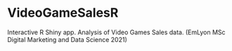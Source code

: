 # VideoGameSalesR
Interactive R Shiny app.  Analysis of Video Games Sales data.  (EmLyon MSc Digital Marketing and Data Science 2021) 
